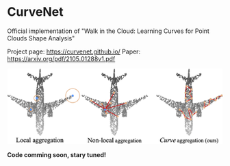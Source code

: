 # CurveNet
Official implementation of "Walk in the Cloud: Learning Curves for Point Clouds Shape Analysis"

Project page: https://curvenet.github.io/
Paper: https://arxiv.org/pdf/2105.01288v1.pdf

![CurveNet](./teaser.png)

**Code comming soon, stary tuned!**
